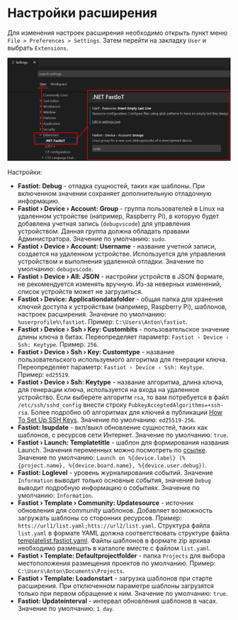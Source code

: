 # Настройки расширения

Для изменения настроек расширения необходимо открыть пункт меню `File > Preferences > Settings`. Затем перейти на закладку `User` и выбрать `Extensions`.

![VSCode dotnet FastIoT](vscode-dotnet-fastiot-settings-1.png)

Настройки:
- **Fastiot: Debug** - отладка сущностей, таких как шаблоны. При включенном значении сохраняет дополнительную отладочную информацию.
- **Fastiot › Device › Account: Group** - группа пользователей в Linux на удаленном устройстве (например, Raspberry Pi), в которую будет добавлена учетная запись (`debugvscode`) для управления устройством. Данная группа должна обладать правами Администратора. Значение по умолчанию: `sudo`.
- **Fastiot › Device › Account: Username** - название учетной записи, создается на удаленном устройстве. Используется для управления устройством и выполнения удаленной отладки. Значение по умолчанию: `debugvscode`.
- **Fastiot › Device › All: JSON** - настройки устройств в JSON формате, не рекомендуется изменять вручную. Из-за неверных изменений, список устройств может не загрузиться.
- **Fastiot › Device: Applicationdatafolder** - общая папка для хранения ключей доступа к устройствам (например, Raspberry Pi), шаблонов, настроек расширения. Значение по умолчанию: `%userprofile%\fastiot`. Пример: `C:\Users\Anton\fastiot`.
- **Fastiot › Device › Ssh › Key: Custombits** - пользовательское значение длины ключа в битах. Переопределяет параметр: `Fastiot › Device › Ssh: Keytype`. Пример: `256`.
- **Fastiot › Device › Ssh › Key: Customtype** - название пользовательского используемого алгоритма для генерации ключа. Переопределяет параметр: `Fastiot › Device › Ssh: Keytype`. Пример: `ed25519`. 
- **Fastiot › Device › Ssh: Keytype** - название алгоритма, длина ключа, для генерации ключа, используется на входа на удаленное устройство. Если выберете алгоритм `rsa`, то вам потребуется в файл `/etc/ssh/sshd_config` внести строку `PubkeyAcceptedAlgorithms=+ssh-rsa`. Более подробно об алгоритмах для ключей в публикации [How To Set Up SSH Keys](https://goteleport.com/blog/how-to-set-up-ssh-keys/). Значение по умолчанию: `ed25519-256`. 
- **Fastiot: Isupdate** - вкл/выкл обновление сущностей, таких как шаблонов, с ресурсов сети Интернет. Значение по умолчанию: `true`. 
- **Fastiot › Launch: Templatetitle** - шаблон для формирования названия Launch. Значения переменных можно посмотреть по [ссылке](Launch-title-template_ru.md "Template for forming the name Launch"). Значение по умолчанию: `Launch on %{device.label} (%{project.name}, %{device.board.name}, %{device.user.debug})`.
- **Fastiot: Loglevel** - уровень журналирования событий. Значение `Information` выводит только основные события, значение `Debug` выводит подробную информацию о событиях. Значение по умолчанию: `Information`.
- **Fastiot › Template › Community: Updatesource** - источник обновления для community шаблонов. Добавляет возможность загружать шаблоны со сторонних ресурсов. Пример: `htts://url1/list.yaml;htts://url2/list.yaml`. Структура файла `list.yaml` в формате YAML должна соответствовать структуре файла [templatelist.fastiot.yaml](https://github.com/devdotnetorg/vscode-extension-dotnet-fastiot/blob/master/templates/system/templatelist.fastiot.yaml). Файлы шаблонов в формате zip архива необходимо размещать в каталоге вместе с файлом `list.yaml`.
 - **Fastiot › Template: Defaultprojectfolder** - папка `Projects` для выбора местоположения размещения проектов по умолчанию. Пример: `C:\Users\Anton\Documents\Projects`.
- **Fastiot › Template: Loadonstart** - загрузка шаблонов при старте расширения. При отключенном параметре шаблоны загрузятся только при первом обращение к ним.  Значение по умолчанию: `true`.
- **Fastiot: Updateinterval** - интервал обновления шаблонов в часах.  Значение по умолчанию: `1 day`.

